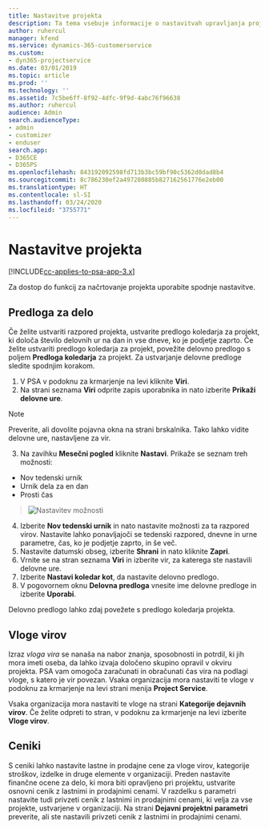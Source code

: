 ```yaml
---
title: Nastavitve projekta
description: Ta tema vsebuje informacije o nastavitvah upravljanja projektov.
author: ruhercul
manager: kfend
ms.service: dynamics-365-customerservice
ms.custom:
- dyn365-projectservice
ms.date: 03/01/2019
ms.topic: article
ms.prod: ''
ms.technology: ''
ms.assetid: 7c5be6ff-8f92-4dfc-9f9d-4abc76f96638
ms.author: ruhercul
audience: Admin
search.audienceType:
- admin
- customizer
- enduser
search.app:
- D365CE
- D365PS
ms.openlocfilehash: 843192092598fd713b3bc59bf90c5362d0dad8b4
ms.sourcegitcommit: 8c786230ef2a497280885b827162561776e2eb00
ms.translationtype: HT
ms.contentlocale: sl-SI
ms.lasthandoff: 03/24/2020
ms.locfileid: "3755771"
---
```

# <a name="project-settings"></a>Nastavitve projekta

[!INCLUDE[cc-applies-to-psa-app-3.x](../includes/cc-applies-to-psa-app-3x.md)]

Za dostop do funkcij za načrtovanje projekta uporabite spodnje nastavitve.

## <a name="work-template"></a>Predloga za delo

Če želite ustvariti razpored projekta, ustvarite predlogo koledarja za projekt, ki določa število delovnih ur na dan in vse dneve, ko je podjetje zaprto. Če želite ustvariti predlogo koledarja za projekt, povežite delovno predlogo s poljem **Predloga koledarja** za projekt. Za ustvarjanje delovne predloge sledite spodnjim korakom.

1. V PSA v podoknu za krmarjenje na levi kliknite **Viri**. 
2. Na strani seznama **Viri** odprite zapis uporabnika in nato izberite **Prikaži delovne ure**.

  > [!NOTE]
  > Preverite, ali dovolite pojavna okna na strani brskalnika. Tako lahko vidite delovne ure, nastavljene za vir.
  
3. Na zavihku **Mesečni pogled** kliknite **Nastavi**. Prikaže se seznam treh možnosti: 

  - Nov tedenski urnik
  - Urnik dela za en dan
  - Prosti čas

> ![Nastavitev možnosti](media/project-13.png)

4. Izberite **Nov tedenski urnik** in nato nastavite možnosti za ta razpored virov. Nastavite lahko ponavljajoči se tedenski razpored, dnevne in urne parametre, čas, ko je podjetje zaprto, in še več.
5. Nastavite datumski obseg, izberite **Shrani** in nato kliknite **Zapri**. 
6. Vrnite se na stran seznama **Viri** in izberite vir, za katerega ste nastavili delovne ure. 
7. Izberite **Nastavi koledar kot**, da nastavite delovno predlogo. 
8. V pogovornem oknu **Delovna predloga** vnesite ime delovne predloge in izberite **Uporabi**. 

Delovno predlogo lahko zdaj povežete s predlogo koledarja projekta.

## <a name="resource-roles"></a>Vloge virov

Izraz *vloga vira* se nanaša na nabor znanja, sposobnosti in potrdil, ki jih mora imeti oseba, da lahko izvaja določeno skupino opravil v okviru projekta. PSA vam omogoča zaračunati in obračunati čas vira na podlagi vloge, s katero je vir povezan. Vsaka organizacija mora nastaviti te vloge v podoknu za krmarjenje na levi strani menija **Project Service**.

Vsaka organizacija mora nastaviti te vloge na strani **Kategorije dejavnih virov**. Če želite odpreti to stran, v podoknu za krmarjenje na levi izberite **Vloge virov**.

## <a name="price-lists"></a>Ceniki

S ceniki lahko nastavite lastne in prodajne cene za vloge virov, kategorije stroškov, izdelke in druge elemente v organizaciji. Preden nastavite finančne ocene za delo, ki mora biti opravljeno pri projektu, ustvarite osnovni cenik z lastnimi in prodajnimi cenami. V razdelku s parametri nastavite tudi privzeti cenik z lastnimi in prodajnimi cenami, ki velja za vse projekte, ustvarjene v organizaciji. Na strani **Dejavni projektni parametri** preverite, ali ste nastavili privzeti cenik z lastnimi in prodajnimi cenami.
